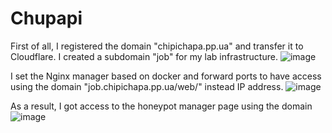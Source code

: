 # Chupapi

First of all, I registered the domain "chipichapa.pp.ua" and transfer it to Cloudflare. I created a subdomain "job" for my lab infrastructure.
![image](https://github.com/Tsybon/Chupapi/assets/124361179/d62f9db6-0040-42b4-8d83-e85daa31767b)

I set the Nginx manager based on docker and forward ports to have access using the domain "job.chipichapa.pp.ua/web/" instead IP address.
![image](https://github.com/Tsybon/Chupapi/assets/124361179/758e9496-526c-40d9-930a-2d756b5542e0)

As a result, I got access to the honeypot manager page using the domain
![image](https://github.com/Tsybon/Chupapi/assets/124361179/fad6a1e8-04c4-4c5f-bad8-f4fda17939ae)
